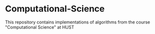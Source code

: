 # Computational-Science
This repository contains implementations of algorithms from the course "Computational Science" at HUST
